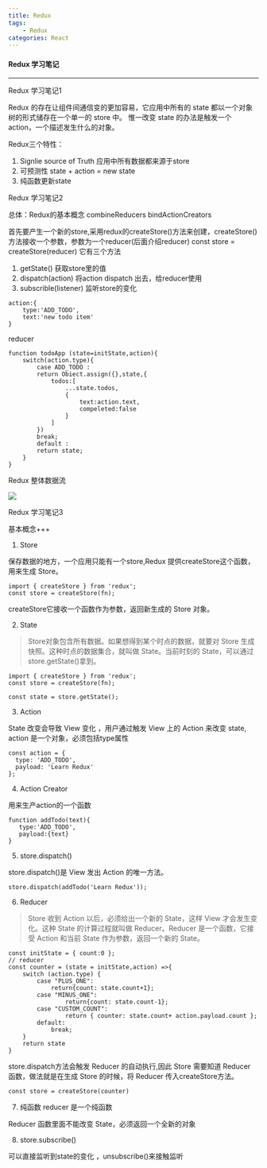 ```yaml
---
title: Redux
tags:
    - Redux
categories: React
---
```

#### Redux 学习笔记
----------

Redux 学习笔记1

Redux 的存在让组件间通信变的更加容易，它应用中所有的 state 都以一个对象树的形式储存在一个单一的 store 中。 惟一改变 state 的办法是触发一个action，一个描述发生什么的对象。

 Redux三个特性：
 1. Signlie source of Truth 应用中所有数据都来源于store
 2. 可预测性 state + action = new state
 3. 纯函数更新state

Redux 学习笔记2

总体：Redux的基本概念 combineReducers bindActionCreators

首先要产生一个新的store,采用redux的createStore()方法来创建，createStore()方法接收一个参数，参数为一个reducer(后面介绍reducer)
const store = createStore(reducer)
它有三个方法
1. getState() 获取store里的值
2. dispatch(action) 将action dispatch 出去，给reducer使用
3. subscrible(listener) 监听store的变化

```
action:{
    type:'ADD_TODO',
    text:'new todo item'
}
```

reducer

```
function todoApp (state=initState,action){
    switch(action.type){
        case ADD_TODO :
        return Obiect.assign({},state,{
            todos:[
                ...state.todos,
                {
                    text:action.text,
                    compeleted:false
                }
            ]
        })
        break;
        default :
        return state;
    }
}
```

Redux 整体数据流

![](/assets/post-img/redux-dataSource.png)


Redux 学习笔记3 

基本概念+++

1. Store 

保存数据的地方，一个应用只能有一个store,Redux 提供createStore这个函数，用来生成 Store。

```
import { createStore } from 'redux';
const store = createStore(fn);
```

createStore它接收一个函数作为参数，返回新生成的 Store 对象。

2. State 

> Store对象包含所有数据。如果想得到某个时点的数据，就要对 Store 生成快照。这种时点的数据集合，就叫做 State。当前时刻的 State，可以通过store.getState()拿到。

```
import { createStore } from 'redux';
const store = createStore(fn);

const state = store.getState();
```

3. Action

State 改变会导致 View 变化 ，用户通过触发 View 上的 Action 来改变 state, action 是一个对象，必须包括type属性
```
const action = {
  type: 'ADD_TODO',
  payload: 'Learn Redux'
};
```

4. Action Creator

用来生产action的一个函数

```
function addTodo(text){
   type:'ADD_TODO',
   payload:{text}
}
```

5. store.dispatch()

store.dispatch()是 View 发出 Action 的唯一方法。

```
store.dispatch(addTodo('Learn Redux'));
```

6. Reducer

> Store 收到 Action 以后，必须给出一个新的 State，这样 View 才会发生变化。这种 State 的计算过程就叫做 Reducer。Reducer 是一个函数，它接受 Action 和当前 State 作为参数，返回一个新的 State。

```
const initState = { count:0 };
// reducer
const counter = (state = initState,action) =>{
    switch (action.type) {
        case "PLUS_ONE":
            return{count: state.count+1};
        case "MINUS_ONE":
                return{count: state.count-1};
        case "CUSTOM_COUNT":
                return { counter: state.count+ action.payload.count };
        default:
            break;
    }
    return state
}
```

store.dispatch方法会触发 Reducer 的自动执行,因此 Store 需要知道 Reducer 函数，做法就是在生成 Store 的时候，将 Reducer 传入createStore方法。

```
const store = createStore(counter)
```

7. 纯函数 reducer 是一个纯函数

Reducer 函数里面不能改变 State，必须返回一个全新的对象

8. store.subscribe()
 
可以直接监听到state的变化 ，unsubscribe()来接触监听




